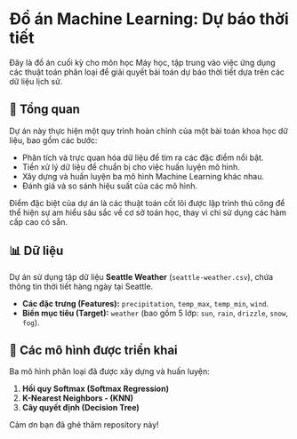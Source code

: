 # Đồ án Machine Learning: Dự báo thời tiết

Đây là đồ án cuối kỳ cho môn học Máy học, tập trung vào việc ứng dụng các thuật toán phân loại để giải quyết bài toán dự báo thời tiết dựa trên các dữ liệu lịch sử.

## 📝 Tổng quan

Dự án này thực hiện một quy trình hoàn chỉnh của một bài toán khoa học dữ liệu, bao gồm các bước:
* Phân tích và trực quan hóa dữ liệu để tìm ra các đặc điểm nổi bật.
* Tiền xử lý dữ liệu để chuẩn bị cho việc huấn luyện mô hình.
* Xây dựng và huấn luyện ba mô hình Machine Learning khác nhau.
* Đánh giá và so sánh hiệu suất của các mô hình.

Điểm đặc biệt của dự án là các thuật toán cốt lõi được lập trình thủ công để thể hiện sự am hiểu sâu sắc về cơ sở toán học, thay vì chỉ sử dụng các hàm cấp cao có sẵn.

## 📊 Dữ liệu

Dự án sử dụng tập dữ liệu **Seattle Weather** (`seattle-weather.csv`), chứa thông tin thời tiết hàng ngày tại Seattle.
* **Các đặc trưng (Features):** `precipitation`, `temp_max`, `temp_min`, `wind`.
* **Biến mục tiêu (Target):** `weather` (bao gồm 5 lớp: `sun`, `rain`, `drizzle`, `snow`, `fog`).

## 🤖 Các mô hình được triển khai

Ba mô hình phân loại đã được xây dựng và huấn luyện:
1.  **Hồi quy Softmax (Softmax Regression)**
2.  **K-Nearest Neighbors - (KNN)**
3.  **Cây quyết định (Decision Tree)**


Cảm ơn bạn đã ghé thăm repository này!
